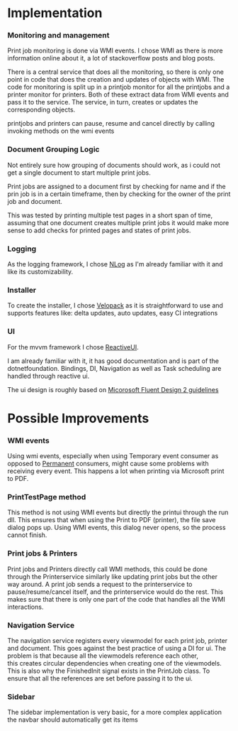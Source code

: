 ﻿

# Implementation

### Monitoring and management
Print job monitoring is done via WMI events. I chose WMI as there is more information online about it, 
a lot of stackoverflow posts and blog posts.

There is a central service that does all the monitoring, so there is only one point in code that does the creation and 
updates of objects with WMI.
The code for monitoring is split up in a printjob monitor for all the printjobs and a printer monitor for printers.
Both of these extract data from WMI events and pass it to the service. The service, in turn, creates or updates the
corresponding objects.

printjobs and printers can pause, resume and cancel directly by calling invoking methods on the wmi events

### Document Grouping Logic
Not entirely sure how grouping of documents should work, as i could not get a single document to start 
multiple print jobs. 

Print jobs are assigned to a document first by checking for name and if the prin job is in a certain timeframe,
then by checking for the owner of the print job and document.

This was tested by printing multiple test pages in a short span of time, assuming that one document creates multiple
print jobs it would make more sense to add checks for printed pages and states of print jobs.

### Logging

As the logging framework, I chose [NLog](https://nlog-project.org/) as I'm already familiar with it and like its 
customizability.

### Installer

To create the installer, I chose [Velopack](https://docs.velopack.io/) as it is straightforward to use and supports 
features like: delta updates, auto updates, easy CI integrations


### UI

For the mvvm framework I chose [ReactiveUI](https://www.reactiveui.net/).

I am already familiar with it, it has good documentation and is part of the dotnetfoundation.
Bindings, DI, Navigation as well as Task scheduling are handled through reactive ui.

The ui design is roughly based on [Micorosoft Fluent Design 2 guidelines](https://fluent2.microsoft.design/design-principles)

# Possible Improvements

### WMI events
Using wmi events, especially when using Temporary
event consumer as opposed to [Permanent](https://learn.microsoft.com/en-us/windows/win32/wmisdk/monitoring-events#using-temporary-event-consumers) consumers,
might cause some problems with receiving every event. This happens a lot when printing via Microsoft print to PDF.

### PrintTestPage method
This method is not using WMI events but directly the printui through the run dll.
This ensures that when using the Print to PDF (printer), the file save dialog pops up.
Using WMI events, this dialog never opens, so the process cannot finish.

### Print jobs & Printers
Print jobs and Printers directly call WMI methods, this could be done through the Printerservice similarly like 
updating print jobs but the other way around. A print job sends a request to the printerservice to pause/resume/cancel
itself, and the printerservice would do the rest. This makes sure that there is only one part of the code 
that handles all the WMI interactions. 

### Navigation Service
The navigation service registers every viewmodel for each print job, printer and document. This goes against 
the best practice of using a DI for ui. The problem is that because all the viewmodels reference each other,  
this creates circular dependencies when creating one of the viewmodels. This is also why the FinishedInit signal exists 
in the PrintJob class. To ensure that all the references are set before passing it to the ui. 

### Sidebar
The sidebar implementation is very basic, for a more complex application the navbar should automatically get its items